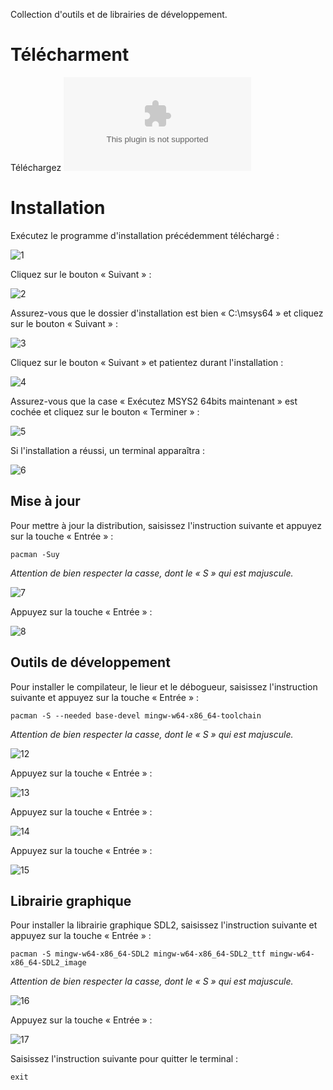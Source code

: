 Collection d'outils et de librairies de développement.

# Télécharment

Téléchargez ![MSYS2](../Files/msys2.exe)
  
# Installation

Exécutez le programme d'installation précédemment téléchargé :

![1](Images/MSYS201.png)

Cliquez sur le bouton « Suivant » :

![2](Images/MSYS202.png)

Assurez-vous que le dossier d'installation est bien « C:\msys64 » et cliquez sur le bouton « Suivant » :

![3](Images/MSYS203.png)

Cliquez sur le bouton « Suivant » et patientez durant l'installation :

![4](Images/MSYS204.png)

Assurez-vous que la case « Exécutez MSYS2 64bits maintenant » est cochée et cliquez sur le bouton « Terminer » :

![5](Images/MSYS205.png)

Si l'installation a réussi, un terminal apparaîtra :

![6](Images/MSYS206.png)

## Mise à jour

Pour mettre à jour la distribution, saisissez l'instruction suivante et appuyez sur la touche « Entrée » :

```
pacman -Suy
```

*Attention de bien respecter la casse, dont le « S » qui est majuscule.*

![7](Images/MSYS207.png)

Appuyez sur la touche « Entrée » :

![8](Images/MSYS208.png)

## Outils de développement

Pour installer le compilateur, le lieur et le débogueur, saisissez l'instruction suivante et appuyez sur la touche « Entrée » :

```
pacman -S --needed base-devel mingw-w64-x86_64-toolchain
```

*Attention de bien respecter la casse, dont le « S » qui est majuscule.*

![12](Images/MSYS212.png)

Appuyez sur la touche « Entrée » :

![13](Images/MSYS213.png)

Appuyez sur la touche « Entrée » :

![14](Images/MSYS214.png)

Appuyez sur la touche « Entrée » :

![15](Images/MSYS215.png)

## Librairie graphique

Pour installer la librairie graphique SDL2, saisissez l'instruction suivante et appuyez sur la touche « Entrée » :

```
pacman -S mingw-w64-x86_64-SDL2 mingw-w64-x86_64-SDL2_ttf mingw-w64-x86_64-SDL2_image
```

*Attention de bien respecter la casse, dont le « S » qui est majuscule.*

![16](Images/msys220.png)

Appuyez sur la touche « Entrée » :

![17](Images/msys221.png)

Saisissez l'instruction suivante pour quitter le terminal :

```
exit
```
